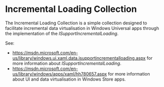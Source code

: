 # Incremental Loading Collection

The Incremental Loading Collection is a simple collection designed to facilitate incremental data virtualisation in Windows Universal apps through the implementation of the *ISupportIncrementalLoading*.

See:
* https://msdn.microsoft.com/en-us/library/windows.ui.xaml.data.isupportincrementalloading.aspx for more information about *ISupportIncrementalLoading*.
* https://msdn.microsoft.com/en-us/library/windows/apps/xaml/hh780657.aspx for more information about UI and data virtualisation in Windows Store apps.
